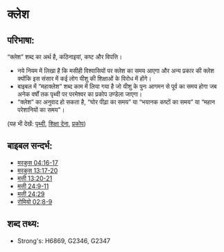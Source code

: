 # क्लेश #

## परिभाषा: ##

“क्लेश” शब्द का अर्थ है, कठिनाइयां, कष्ट और विपत्ति।

* नये नियम में लिखा है कि मसीही विश्वासियों पर क्लेश का समय आएगा और अन्य प्रकार की क्लेश क्योंकि इस संसार में कई लोग यीशु की शिक्षाओं के विरोध में होंगे।
* बाइबल में “महाक्लेश” शब्द काम में लिया गया है जो यीशु के पुनः आगमन से पूर्व का समय होगा जब अनेक वर्षों तक पृथ्वी पर परमेश्वर का प्रकोप उण्डेला जाएगा।
* “क्लेश” का अनुवाद हो सकता है, “घोर पीढ़ा का समय” या “भयानक कष्टों का समय” या “महान परेशानियों का समय”।


(यह भी देखें: [पृथ्वी](../other/earth.md), [शिक्षा देना](../other/teach.md), [प्रकोप](../kt/wrath.md))

## बाइबल सन्दर्भ: ##

* [मरकुस 04:16-17](rc://hi/tn/help/mrk/04/16)
* [मरकुस 13:17-20](rc://hi/tn/help/mrk/13/17)
* [मत्ती 13:20-21](rc://hi/tn/help/mat/13/20)
* [मत्ती 24:9-11](rc://hi/tn/help/mat/24/09)
* [मत्ती 24:29](rc://hi/tn/help/mat/24/29)
* [रोमियो 02:8-9](rc://hi/tn/help/rom/02/08)

## शब्द तथ्य: ##

* Strong's: H6869, G2346, G2347
